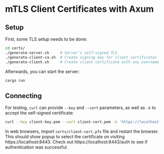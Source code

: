 # mTLS Client Certificates with Axum

## Setup

First, some TLS setup needs to be done:

```sh
cd certs/
./generate-server.sh     # Server's self-signed TLS
./generate-client-ca.sh  # Create signing key for client certificates
./generate-client.sh     # Create client certificate with any username (repeatable)
```

Afterwards, you can start the server:

```sh
cargo run
```

## Connecting

For testing, `curl` can provide `--key` and `--cert` parameters, as well as `-k` to accept the self-signed certificate:

```sh
curl --key client-key.pem --cert client-cert.pem -k 'https://localhost:8443/auth'
```

In web browsers, import `certs/client-cert.pfx` file and restart the browser. This should show popup to select the certificate on visiting https://localhost:8443. Check out https://localhost:8443/auth to see if authentication was successful.
